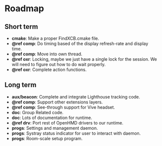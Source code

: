 # Roadmap

<!--
Copyright 2018-2020, Collabora, Ltd. and the Monado contributors
SPDX-License-Identifier: BSL-1.0
-->

## Short term

* **cmake**: Make a proper FindXCB.cmake file.
* **@ref comp**: Do timing based of the display refresh-rate and display time.
* **@ref comp**: Move into own thread.
* **@ref oxr**: Locking, maybe we just have a single lock for the session.
                We will need to figure out how to do wait properly.
* **@ref oxr**: Complete action functions.

## Long term

* **aux/beacon**: Complete and integrate Lighthouse tracking code.
* **@ref comp**: Support other extensions layers.
* **@ref comp**: See-through support for Vive headset.
* **doc**: Group Related code.
* **doc**: Lots of documentation for runtime.
* **@ref drv**: Port rest of OpenHMD drivers to our runtime.
* **progs**: Settings and management daemon.
* **progs**: Systray status indicator for user to interact with daemon.
* **progs**: Room-scale setup program.
